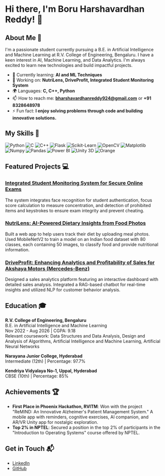 
# Hi there, I'm Boru Harshavardhan Reddy! 👋

## About Me 🚀

I'm a passionate student currently pursuing a B.E. in Artificial Intelligence and Machine Learning at R.V. College of Engineering, Bengaluru. I have a keen interest in AI, Machine Learning, and Data Analytics. I'm always excited to learn new technologies and build impactful projects.

- 🌱 Currently learning: **AI and ML Techniques**
- 🔭 Working on: **NutriLens, DriveProfit, Integrated Student Monitoring System**
- 🌍 Languages: **C, C++, Python**
- 📫 How to reach me: **bharshavardhanreddy924@gmail.com** or **+91 8328648978**
- ⚡ Fun fact: **I enjoy solving problems through code and building innovative solutions.**

## My Skills 🧠

![Python](https://img.shields.io/badge/Python-FFD43B?style=for-the-badge&logo=python&logoColor=blue)
![C](https://img.shields.io/badge/C-00599C?style=for-the-badge&logo=c&logoColor=white)
![C++](https://img.shields.io/badge/C%2B%2B-00599C?style=for-the-badge&logo=c%2B%2B&logoColor=white)
![Flask](https://img.shields.io/badge/Flask-000000?style=for-the-badge&logo=flask&logoColor=white)
![Scikit-Learn](https://img.shields.io/badge/scikit--learn-F7931E?style=for-the-badge&logo=scikit-learn&logoColor=white)
![OpenCV](https://img.shields.io/badge/OpenCV-5C3EE8?style=for-the-badge&logo=opencv&logoColor=white)
![Matplotlib](https://img.shields.io/badge/Matplotlib-000000?style=for-the-badge&logo=matplotlib&logoColor=white)
![Numpy](https://img.shields.io/badge/Numpy-777BB4?style=for-the-badge&logo=numpy&logoColor=white)
![Pandas](https://img.shields.io/badge/Pandas-2C2D72?style=for-the-badge&logo=pandas&logoColor=white)
![Power BI](https://img.shields.io/badge/Power%20BI-FFB81C?style=for-the-badge&logo=powerbi&logoColor=white)
![Unity 3D](https://img.shields.io/badge/Unity-000000?style=for-the-badge&logo=unity&logoColor=white)
![Orange](https://img.shields.io/badge/Orange-ED7F00?style=for-the-badge&logo=orange&logoColor=white)

## Featured Projects 💻

### [Integrated Student Monitoring System for Secure Online Exams](#)
The system integrates face recognition for student authentication, focus score calculation to measure concentration, and detection of prohibited items and keystrokes to ensure exam integrity and prevent cheating.

### [NutriLens: AI-Powered Dietary Insights from Food Photos](#)
Built a web app to help users track their diet by uploading meal photos. Used MobileNetV2 to train a model on an Indian food dataset with 80 classes, each containing 50 images, to classify food and provide nutritional information.

### [DriveProfit: Enhancing Analytics and Profitability of Sales for Akshaya Motors (Mercedes-Benz)](#)
Designed a sales analytics platform featuring an interactive dashboard with detailed sales analysis. Integrated a RAG-based chatbot for real-time insights and utilized NLP for customer behavior analysis.

## Education 🎓

**R.V. College of Engineering, Bengaluru**  
B.E. in Artificial Intelligence and Machine Learning  
Nov 2022 - Aug 2026 | CGPA: 9.18  
Relevant coursework: Data Structures and Data Analysis, Design and Analysis of Algorithms, Artificial Intelligence and Machine Learning, Artificial Neural Networks

**Narayana Junior College, Hyderabad**  
Intermediate (12th) | Percentage: 97.7%

**Kendriya Vidyalaya No-1, Uppal, Hyderabad**  
CBSE (10th) | Percentage: 85%

## Achievements 🏆

- **First Place in Phoenix Hackathon, RVITM**: Won with the project "ReMIND: An Innovative Alzheimer's Patient Management System." A mobile app with reminders, cognitive exercises, AI companion, and AR/VR Unity app for nostalgic exploration.
- **Top 2% in NPTEL**: Secured a position in the top 2% of participants in the "Introduction to Operating Systems" course offered by NPTEL.

## Get in Touch 📬

- [LinkedIn](https://www.linkedin.com/in/boru-harshavardhan-reddy/)
- [GitHub](https://github.com/yourusername)
